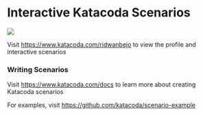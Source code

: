 # Interactive Katacoda Scenarios

[![](http://shields.katacoda.com/katacoda/ridwanbejo/count.svg)](https://www.katacoda.com/ridwanbejo "Get your profile on Katacoda.com")

Visit https://www.katacoda.com/ridwanbejo to view the profile and interactive scenarios

### Writing Scenarios
Visit https://www.katacoda.com/docs to learn more about creating Katacoda scenarios

For examples, visit https://github.com/katacoda/scenario-example
